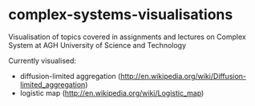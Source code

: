 complex-systems-visualisations
==============================

Visualisation of topics covered in assignments and lectures on Complex System at AGH University of Science and Technology

Currently visualised:

- diffusion-limited aggregation (http://en.wikipedia.org/wiki/Diffusion-limited_aggregation)
- logistic map (http://en.wikipedia.org/wiki/Logistic_map)
